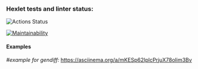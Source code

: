 ### Hexlet tests and linter status:
![Actions Status](/workflows/hexlet-check/badge.svg)


[![Maintainability](https://api.codeclimate.com/v1/badges/a99a88d28ad37a79dbf6/maintainability)](https://codeclimate.com/github/JhonnyT18/python-project-lvl2)

#### Examples
*#example for gendiff:*
https://asciinema.org/a/mKESp62IplcPrjuX78olim3Bv